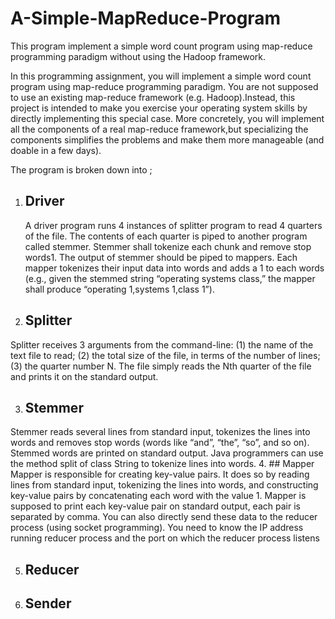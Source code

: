 # A-Simple-MapReduce-Program
This program implement a simple word count program using map-reduce programming paradigm without using the Hadoop framework.

In this programming assignment, you will implement a simple word count program using map-reduce programming paradigm. You are not supposed to use an existing map-reduce framework (e.g. Hadoop).Instead, this project is intended to make you exercise your operating system skills by directly implementing this special case. More concretely, you will implement all the components of a real map-reduce framework,but specializing the components simplifies the problems and make them more manageable (and doable in a few days).

The program is broken down into ;

1. ## Driver
      A driver program runs 4 instances of splitter program to read 4 quarters of the file. The contents of each quarter is piped to another program called stemmer. Stemmer shall tokenize each chunk and remove stop words1. The output of stemmer should be piped to mappers. Each mapper tokenizes their input data into words and adds a 1 to each words (e.g., given the stemmed string “operating systems class,” the mapper shall produce “operating 1,systems 1,class 1”). 
2. ## Splitter
  Splitter receives 3 arguments from the command-line: (1) the name of the text file to read; (2) the total
size of the file, in terms of the number of lines; (3) the quarter number N. The file simply reads the Nth
quarter of the file and prints it on the standard output.

3. ## Stemmer
  Stemmer reads several lines from standard input, tokenizes the lines into words and removes stop words
(words like “and”, “the”, “so”, and so on). Stemmed words are printed on standard output. Java programmers can use the method split of class String to tokenize lines into words.
4. ## Mapper
   Mapper is responsible for creating key-value pairs. It does so by reading lines from standard input,
tokenizing the lines into words, and constructing key-value pairs by concatenating each word with the
value 1. Mapper is supposed to print each key-value pair on standard output, each pair is separated by
comma. You can also directly send these data to the reducer process (using socket programming). You
need to know the IP address running reducer process and the port on which the reducer process listens

5. ## Reducer
6. ## Sender
